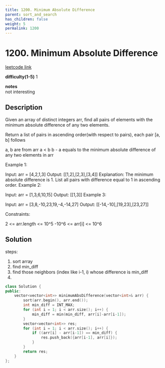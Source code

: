 ```yaml
---
title: 1200. Minimum Absolute Difference
parent: sort_and_search
has_children: false
weight: 5
permalink: 1200
---
```

# 1200. Minimum Absolute Difference
[leetcode link](https://leetcode.com/problems/minimum-absolute-difference/)

**difficulty(1-5)** 
1

**notes**   
not interesting

## Description
Given an array of distinct integers arr, find all pairs of elements with the minimum absolute difference of any two elements. 

Return a list of pairs in ascending order(with respect to pairs), each pair [a, b] follows

a, b are from arr
a < b
b - a equals to the minimum absolute difference of any two elements in arr
 

Example 1:

Input: arr = [4,2,1,3]
Output: [[1,2],[2,3],[3,4]]
Explanation: The minimum absolute difference is 1. List all pairs with difference equal to 1 in ascending order.
Example 2:

Input: arr = [1,3,6,10,15]
Output: [[1,3]]
Example 3:

Input: arr = [3,8,-10,23,19,-4,-14,27]
Output: [[-14,-10],[19,23],[23,27]]
 

Constraints:

2 <= arr.length <= 10^5
-10^6 <= arr[i] <= 10^6

## Solution
steps:
1. sort array
2. find min_diff
3. find those neighbors (index like i-1, i) whose difference is min_diff
4. 
```c++
class Solution {
public:
    vector<vector<int>> minimumAbsDifference(vector<int>& arr) {
        sort(arr.begin(), arr.end());
        int min_diff = INT_MAX;
        for (int i = 1; i < arr.size(); i++) {
            min_diff = min(min_diff, arr[i]-arr[i-1]);
        }
        vector<vector<int>> res;
        for (int i = 1; i < arr.size(); i++) {
            if ((arr[i] - arr[i-1]) == min_diff) {
                res.push_back({arr[i-1], arr[i]});
            }
        }
        return res;
    }
};
```